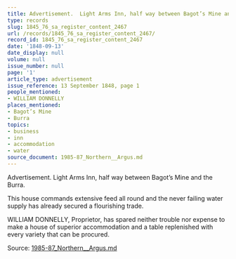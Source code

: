 ```yaml
---
title: Advertisement.  Light Arms Inn, half way between Bagot’s Mine and the Burra.
type: records
slug: 1845_76_sa_register_content_2467
url: /records/1845_76_sa_register_content_2467/
record_id: 1845_76_sa_register_content_2467
date: '1848-09-13'
date_display: null
volume: null
issue_number: null
page: '1'
article_type: advertisement
issue_reference: 13 September 1848, page 1
people_mentioned:
- WILLIAM DONNELLY
places_mentioned:
- Bagot’s Mine
- Burra
topics:
- business
- inn
- accommodation
- water
source_document: 1985-87_Northern__Argus.md
---
```


Advertisement.  Light Arms Inn, half way between Bagot’s Mine and the Burra.

This house commands extensive feed all round and the never failing water supply has already secured a flourishing trade.

WILLIAM DONNELLY, Proprietor, has spared neither trouble nor expense to make a house of superior accommodation and a table replenished with every variety that can be procured.

Source: [1985-87_Northern__Argus.md](/downloads/markdown/1985-87_Northern__Argus.md)
